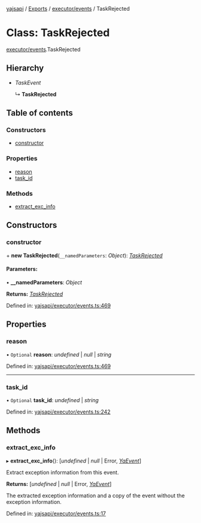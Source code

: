 [yajsapi](../README.md) / [Exports](../modules.md) / [executor/events](../modules/executor_events.md) / TaskRejected

# Class: TaskRejected

[executor/events](../modules/executor_events.md).TaskRejected

## Hierarchy

* *TaskEvent*

  ↳ **TaskRejected**

## Table of contents

### Constructors

- [constructor](executor_events.taskrejected.md#constructor)

### Properties

- [reason](executor_events.taskrejected.md#reason)
- [task\_id](executor_events.taskrejected.md#task_id)

### Methods

- [extract\_exc\_info](executor_events.taskrejected.md#extract_exc_info)

## Constructors

### constructor

\+ **new TaskRejected**(`__namedParameters`: *Object*): [*TaskRejected*](executor_events.taskrejected.md)

#### Parameters:

• **__namedParameters**: *Object*

**Returns:** [*TaskRejected*](executor_events.taskrejected.md)

Defined in: [yajsapi/executor/events.ts:469](https://github.com/golemfactory/yajsapi/blob/289a25a/yajsapi/executor/events.ts#L469)

## Properties

### reason

• `Optional` **reason**: *undefined* \| *null* \| *string*

Defined in: [yajsapi/executor/events.ts:469](https://github.com/golemfactory/yajsapi/blob/289a25a/yajsapi/executor/events.ts#L469)

___

### task\_id

• `Optional` **task\_id**: *undefined* \| *string*

Defined in: [yajsapi/executor/events.ts:242](https://github.com/golemfactory/yajsapi/blob/289a25a/yajsapi/executor/events.ts#L242)

## Methods

### extract\_exc\_info

▸ **extract_exc_info**(): [*undefined* \| *null* \| Error, [*YaEvent*](executor_events.yaevent.md)]

Extract exception information from this event.

**Returns:** [*undefined* \| *null* \| Error, [*YaEvent*](executor_events.yaevent.md)]

The extracted exception information and a copy of the event without the exception information.

Defined in: [yajsapi/executor/events.ts:17](https://github.com/golemfactory/yajsapi/blob/289a25a/yajsapi/executor/events.ts#L17)
